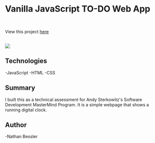 # Vanilla JavaScript TO-DO Web App

<br>

View this project [here](https://natebess.github.io/Todo-Project/)

<br>

<image src="TO-DO-APP.png">

## Technologies

-JavaScript
-HTML
-CSS

## Summary

I built this as a technical assessment for Andy Sterkowitz's Software Development MasterMind Program.
It is a simple webpage that shows a running digital clock.

## Author

-Nathan Bessler
